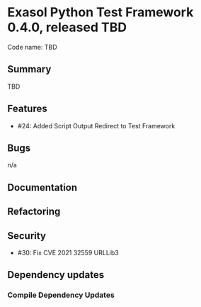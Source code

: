 # Exasol Python Test Framework 0.4.0, released TBD
 
Code name: TBD

## Summary
TBD

## Features

 - #24: Added Script Output Redirect to Test Framework 

## Bugs

n/a

## Documentation

## Refactoring

## Security
 - #30: Fix CVE 2021 32559 URLLib3

## Dependency updates

### Compile Dependency Updates
